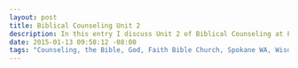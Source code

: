 ```yaml
---
layout: post
title: Biblical Counseling Unit 2
description: In this entry I discuss Unit 2 of Biblical Counseling at Faith Bible Church in Spokane, WA
date: 2015-01-13 09:58:12 -08:00
tags: "Counseling, the Bible, God, Faith Bible Church, Spokane WA, Wisdom, Jay Adams"
---
```


